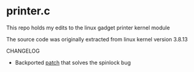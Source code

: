 # printer.c

This repo holds my edits to the linux gadget printer kernel module

The source code was originally extracted from linux kernel version 3.8.13

CHANGELOG

* Backported [patch](https://lkml.org/lkml/2015/8/3/231) that solves the spinlock bug
